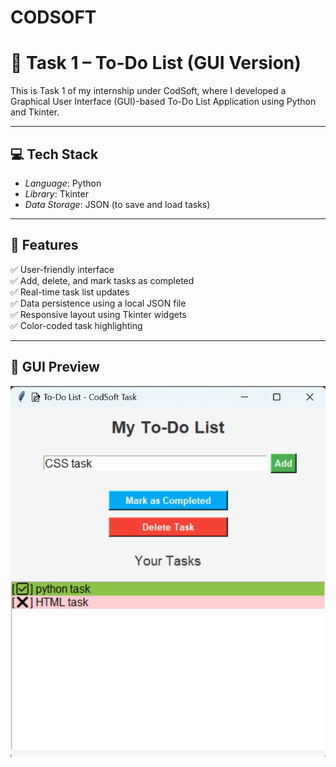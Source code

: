 # CODSOFT
# 📝 Task 1 – To-Do List (GUI Version)

This is Task 1 of my internship under CodSoft, where I developed a Graphical User Interface (GUI)-based To-Do List Application using Python and Tkinter.

---

## 💻 Tech Stack
- *Language*: Python
- *Library*: Tkinter
- *Data Storage*: JSON (to save and load tasks)

---

## 🌟 Features

✅ User-friendly interface  
✅ Add, delete, and mark tasks as completed  
✅ Real-time task list updates  
✅ Data persistence using a local JSON file  
✅ Responsive layout using Tkinter widgets  
✅ Color-coded task highlighting

---

## 📸 GUI Preview

![To-Do List GUI](https://github.com/JommalaJayalakshmi/CODSOFT/blob/main/Task_1_ToDoList_GUI/todo_gui.png)

